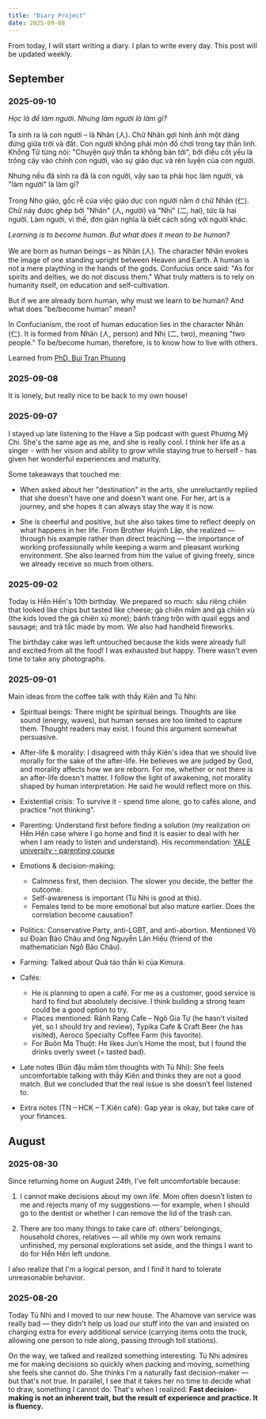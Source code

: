 ```yaml
---
title: "Diary Project"
date: 2025-09-08
---
```


From today, I will start writing a diary. I plan to write every day. This post will be updated weekly.

## September

### 2025-09-10
_Học là để làm người. Nhưng làm người là làm gì?_

Ta sinh ra là con người – là Nhân (人). Chữ Nhân gợi hình ảnh một dáng đứng giữa trời và đất. Con người không phải món đồ chơi trong tay thần linh. Khổng Tử từng nói: "Chuyện quỷ thần ta không bàn tới", bởi điều cốt yếu là trông cậy vào chính con người, vào sự giáo dục và rèn luyện của con người.

Nhưng nếu đã sinh ra đã là con người, vậy sao ta phải học làm người, và "làm người" là làm gì?

Trong Nho giáo, gốc rễ của việc giáo dục con người nằm ở chữ Nhân (仁). Chữ này được ghép bởi "Nhân" (人, người) và "Nhị" (二, hai), tức là hai người. Làm người, vì thế, đơn giản nghĩa là biết cách sống với người khác.

_Learning is to become human. But what does it mean to be human?_

We are born as human beings – as Nhân (人). The character Nhân evokes the image of one standing upright between Heaven and Earth. A human is not a mere plaything in the hands of the gods. Confucius once said: "As for spirits and deities, we do not discuss them." What truly matters is to rely on humanity itself, on education and self-cultivation.

But if we are already born human, why must we learn to be human? And what does "be/become human" mean?

In Confucianism, the root of human education lies in the character Nhân (仁). It is formed from Nhân (人, person) and Nhị (二, two), meaning "two people." To be/become human, therefore, is to know how to live with others.

Learned from [PhD. Bui Tran Phuong](https://www.youtube.com/watch?v=GlHUiU187DQ)

### 2025-09-08
It is lonely, but really nice to be back to my own house!

### 2025-09-07
I stayed up late listening to the Have a Sip podcast with guest Phương Mỹ Chi. She's the same age as me, and she is really cool. I think her life as a singer - with her vision and ability to grow while staying true to herself - has given her wonderful experiences and maturity.

Some takeaways that touched me:
- When asked about her "destination" in the arts, she unreluctantly replied that she doesn't have one and doesn't want one. For her, art is a journey, and she hopes it can always stay the way it is now.

- She is cheerful and positive, but she also takes time to reflect deeply on what happens in her life. From Brother Huỳnh Lập, she realized — through his example rather than direct teaching — the importance of working professionally while keeping a warm and pleasant working environment. She also learned from him the value of giving freely, since we already receive so much from others.

### 2025-09-02
Today is Hến Hến's 10th birthday. We prepared so much: sầu riêng chiên that looked like chips but tasted like cheese; gà chiên mắm and gà chiên xù (the kids loved the gà chiên xù more); bánh tráng trộn with quail eggs and sausage; and trà tắc made by mom. We also had handheld fireworks.

The birthday cake was left untouched because the kids were already full and excited from all the food! I was exhausted but happy. There wasn't even time to take any photographs.

### 2025-09-01
Main ideas from the coffee talk with thầy Kiên and Tú Nhi:

- Spiritual beings: There might be spiritual beings. Thoughts are like sound (energy, waves), but human senses are too limited to capture them. Thought readers may exist. I found this argument somewhat persuasive.

- After-life & morality: I disagreed with thầy Kiên's idea that we should live morally for the sake of the after-life. He believes we are judged by God, and morality affects how we are reborn. For me, whether or not there is an after-life doesn't matter. I follow the light of awakening, not morality shaped by human interpretation. He said he would reflect more on this.

- Existential crisis: To survive it - spend time alone, go to cafés alone, and practice "not thinking".

- Parenting: Understand first before finding a solution (my realization on Hến Hến case where I go home and find it is easier to deal with her when I am ready to listen and understand). His recommendation: [YALE university - parenting course](https://www.coursera.org/learn/everyday-parenting)

- Emotions & decision-making:
    - Calmness first, then decision. The slower you decide, the better the outcome.
    - Self-awareness is important (Tú Nhi is good at this).
    - Females tend to be more emotional but also mature earlier. Does the correlation become causation?

- Politics: Conservative Party, anti-LGBT, and anti-abortion. Mentioned Võ sư Đoàn Bảo Châu and ông Nguyễn Lân Hiếu (friend of the mathematician Ngô Bảo Châu). 

- Farming: Talked about Quả táo thần kì của Kimura.

- Cafés:
    - He is planning to open a café. For me as a customer, good service is hard to find but absolutely decisive. I think building a strong team could be a good option to try.
    - Places mentioned: Rảnh Rang Cafe – Ngô Gia Tự (he hasn’t visited yet, so I should try and review), Typika Cafe & Craft Beer (he has visited), Aeroco Specialty Coffee Farm (his favorite).
    - For Buôn Ma Thuột: He likes Jun’s Home the most, but I found the drinks overly sweet (= tasted bad).
      
- Late notes (Bún đậu mắm tôm thoughts with Tú Nhi): She feels uncomfortable talking with thầy Kiên and thinks they are not a good match. But we concluded that the real issue is she doesn’t feel listened to.
  
- Extra notes (TN – HCK – T.Kiên café): Gap year is okay, but take care of your finances.

## August

### 2025-08-30
Since returning home on August 24th, I've felt uncomfortable because:

1. I cannot make decisions about my own life. Mom often doesn't listen to me and rejects many of my suggestions — for example, when I should go to the dentist or whether I can remove the lid of the trash can.

2. There are too many things to take care of: others' belongings, household chores, relatives — all while my own work remains unfinished, my personal explorations set aside, and the things I want to do for Hến Hến left undone.

I also realize that I'm a logical person, and I find it hard to tolerate unreasonable behavior.

### 2025-08-20
Today Tú Nhi and I moved to our new house. The Ahamove van service was really bad — they didn't help us load our stuff into the van and insisted on charging extra for every additional service (carrying items onto the truck, allowing one person to ride along, passing through toll stations).

On the way, we talked and realized something interesting. Tú Nhi admires me for making decisions so quickly when packing and moving, something she feels she cannot do. She thinks I'm a naturally fast decision-maker — but that's not true. In parallel, I see that it takes her no time to decide what to draw, something I cannot do. That's when I realized: **Fast decision-making is not an inherent trait, but the result of experience and practice. It is fluency.**



